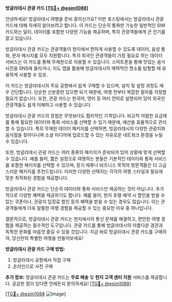**방글라데시 관광 카드 [[TG💪+ @esim1088](https://t.me/s/esim1088)]**

안녕하세요! 방글라데시 여행을 준비 중이신가요? 이번 포스팅에서는 방글라데시 관광 카드에 대해 자세히 알아보려고 합니다. 이 카드는 단순히 통화만 가능한 일반적인 SIM 카드와는 달리, 데이터를 포함한 다양한 기능을 제공하며, 특히 관광객들에게 큰 인기를 끌고 있습니다.

방글라데시 관광 카드는 관광객들이 현지에서 편하게 사용할 수 있도록 데이터, 음성 통화, 문자 메시지를 모두 지원합니다. 특히 외국인 관광객들이 가장 필요로 하는 데이터 서비스는 이 카드를 통해 무제한으로 이용할 수 있습니다. 스마트폰을 통해 맛있는 음식 사진을 SNS에 올리거나, 지도 앱을 활용해 방글라데시의 매력적인 명소를 탐험할 때 유용하게 사용할 수 있죠.

이 카드는 방글라데시의 주요 공항에서 쉽게 구매할 수 있으며, 설치 및 설정 과정도 매우 간단합니다. 단순한 신분증만 있으면 되기 때문에, 여행 전부터 복잡한 절차를 걱정할 필요가 없습니다. 또한, 관광 카드는 한국어, 영어 등 여러 언어로 설명되어 있어 외국인 관광객들도 쉽게 이해하고 사용할 수 있습니다.

방글라데시 관광 카드의 장점은 무엇보다도 합리적인 가격입니다. 비교적 저렴한 요금제를 통해 필요한 데이터와 통화 서비스를 선택할 수 있기 때문에, 예산을 효율적으로 관리할 수 있습니다. 특히 무제한 데이터 패키지를 선택하면, 방글라데시의 다양한 관광지와 음식점을 찾아다니며 소셜 미디어에 업로드할 수 있는 자유로운 네트워크 환경을 누릴 수 있습니다.

또한, 방글라데시 관광 카드는 여러 종류의 패키지가 준비되어 있어 상황에 맞게 선택할 수 있습니다. 예를 들어, 짧은 일정으로 여행하는 분들은 기본적인 데이터와 통화 서비스를 포함한 패키지를 선택할 수 있으며, 장기 체류나 비즈니스 목적의 방문객들은 더 고급스러운 패키지를 추천드립니다. 이러한 다양한 선택지는 각각의 여행 스타일과 필요에 맞춘 최적화된 경험을 제공합니다.

방글라데시 관광 카드는 단순히 데이터와 통화 서비스만 제공하는 것이 아닙니다. 추가적으로 다양한 혜택을 제공하기도 합니다. 예를 들어, 현지 호텔 예약 시 할인을 받을 수 있는 쿠폰이나, 관광지 입장료 할인 등의 혜택을 받을 수 있는 경우도 많습니다. 이는 관광객들에게 더욱 알뜰한 여행 경험을 제공할 수 있는 중요한 이유 중 하나입니다.

결론적으로, 방글라데시 관광 카드는 현지에서의 통신 문제를 해결하고, 편안한 여행 경험을 제공하는 필수적인 도구입니다. 관광 카드를 통해 방글라데시의 아름다운 경관과 독특한 문화를 마음껏 즐길 수 있을 것입니다. 지금 바로 방글라데시 관광 카드를 구매하여, 당신만의 특별한 여행을 만들어보세요!

**방글라데시 관광 카드 구매 방법:**  
1. 방글라데시 공항에서 직접 구매  
2. 온라인으로 사전 구매  

**추가 정보:** 방글라데시 관광 카드는 **무료 배송** 및 **현지 고객 센터 지원** 서비스를 제공합니다. 궁금한 점이 있다면 언제든지 문의하세요! [[TG💪+ @esim1088](https://t.me/s/esim1088)]

[[TG💪+ @esim1088](https://t.me/s/esim1088) ![Image](https://i.postimg.cc/Y0z9fWf4/image.png)]